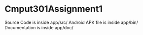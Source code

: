 # Cmput301Assignment1

Source Code is inside app/src/
Android APK file is inside app/bin/
Documentation is inside app/doc/

